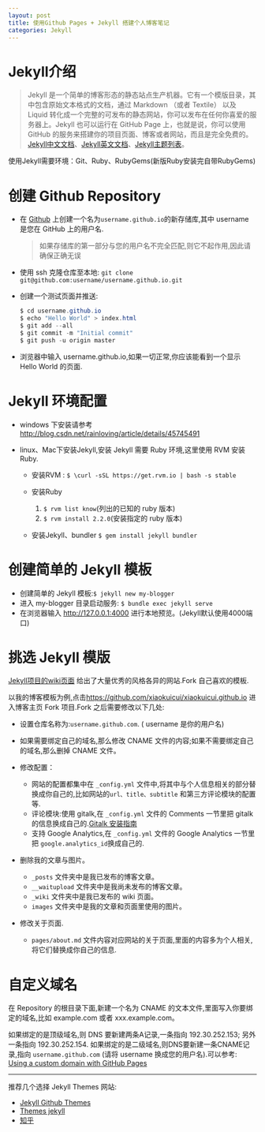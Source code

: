 ```yaml
---
layout: post
title: 使用Github Pages + Jekyll 搭建个人博客笔记
categories: Jekyll
---
```


# Jekyll介绍

> Jekyll 是一个简单的博客形态的静态站点生产机器。它有一个模版目录，其中包含原始文本格式的文档，通过 Markdown （或者 Textile） 以及 Liquid 转化成一个完整的可发布的静态网站，你可以发布在任何你喜爱的服务器上。Jekyll 也可以运行在 GitHub Page 上，也就是说，你可以使用 GitHub 的服务来搭建你的项目页面、博客或者网站，而且是完全免费的。[Jekyll中文文档](http://jekyll.bootcss.com/)、[Jekyll英文文档](https://jekyllrb.com/)、[Jekyll主题列表](http://jekyllthemes.org/)。

​ 使用Jekyll需要环境：Git、Ruby、RubyGems(新版Ruby安装完自带RubyGems)

# 创建 Github Repository

- 在 [Github](https://github.com/) 上创建一个名为`username.github.io`的新存储库,其中 username 是您在 GitHub 上的用户名.

  > 如果存储库的第一部分与您的用户名不完全匹配,则它不起作用,因此请确保正确无误

- 使用 ssh 克隆仓库至本地: `git clone git@github.com:username/username.github.io.git`

- 创建一个测试页面并推送:

  ```java
  $ cd username.github.io
  $ echo "Hello World" > index.html
  $ git add --all
  $ git commit -m "Initial commit"
  $ git push -u origin master
  ```

- 浏览器中输入 username.github.io,如果一切正常,你应该能看到一个显示 Hello World 的页面.

# Jekyll 环境配置

- windows 下安装请参考 <http://blog.csdn.net/rainloving/article/details/45745491>

- linux、Mac下安装Jekyll,安装 Jekyll 需要 Ruby 环境,这里使用 RVM 安装 Ruby.

  - 安装RVM : ​ `$ \curl -sSL https://get.rvm.io | bash -s stable`

  - 安装Ruby ​

    1. `$ rvm list know`(列出的已知的 ruby 版本) ​
    2. `$ rvm install 2.2.0`(安装指定的 ruby 版本)

  - 安装Jekyll、bundler ​ `$ gem install jekyll bundler`

# 创建简单的 Jekyll 模板

- 创建简单的 Jekyll 模板:`$ jekyll new my-blogger`
- 进入 my-blogger 目录启动服务: ​ `$ bundle exec jekyll serve`
- 在浏览器输入 <http://127.0.0.1:4000> 进行本地预览。(Jekyll默认使用4000端口)

# 挑选 Jekyll 模版

[Jekyll项目的wiki页面](https://github.com/jekyll/jekyll/wiki/Sites) 给出了大量优秀的风格各异的网站.Fork 自己喜欢的模板.

以我的博客模板为例,点击<https://github.com/xiaokuicui/xiaokuicui.github.io> 进入博客主页 Fork 项目.Fork 之后需要修改以下几处:

- 设置仓库名称为:`username.github.com`. ( username 是你的用户名)
- 如果需要绑定自己的域名,那么修改 CNAME 文件的内容;如果不需要绑定自己的域名,那么删掉 CNAME 文件。
- 修改配置：

  - 网站的配置都集中在 `_config.yml` 文件中,将其中与个人信息相关的部分替换成你自己的,比如网站的`url、title、subtitle` 和第三方评论模块的配置等.
  - 评论模块:使用 gitalk,在 `_config.yml` 文件的 Comments 一节里把 gitalk 的信息换成自己的.[Gitalk 安装指南](https://github.com/gitalk/gitalk#install)
  - 支持 Google Analytics,在 `_config.yml` 文件的 Google Analytics 一节里把 `google.analytics_id`换成自己的.

- 删除我的文章与图片。

  - `_posts` 文件夹中是我已发布的博客文章。
  - `__waitupload` 文件夹中是我尚未发布的博客文章。
  - `_wiki` 文件夹中是我已发布的 wiki 页面。
  - `images` 文件夹中是我的文章和页面里使用的图片。

- 修改关于页面.

  - `pages/about.md` 文件内容对应网站的关于页面,里面的内容多为个人相关,将它们替换成你自己的信息.

# 自定义域名

在 Repository 的根目录下面,新建一个名为 CNAME 的文本文件,里面写入你要绑定的域名,比如 example.com 或者 xxx.example.com。

如果绑定的是顶级域名,则 DNS 要新建两条A记录,一条指向 192.30.252.153; 另外一条指向 192.30.252.154\. 如果绑定的是二级域名,则DNS要新建一条CNAME记录,指向 `username.github.com` (请将 username 换成您的用户名).可以参考: [Using a custom domain with GitHub Pages](https://help.github.com/articles/using-a-custom-domain-with-github-pages/)

--------------------------------------------------------------------------------

推荐几个选择 Jekyll Themes 网站:

- [Jekyll Github Themes](https://github.com/jekyll/jekyll/wiki/Sites)
- [Themes jekyll](http://themes.jekyllrc.org/)
- [知乎](https://www.zhihu.com/question/20223939)
